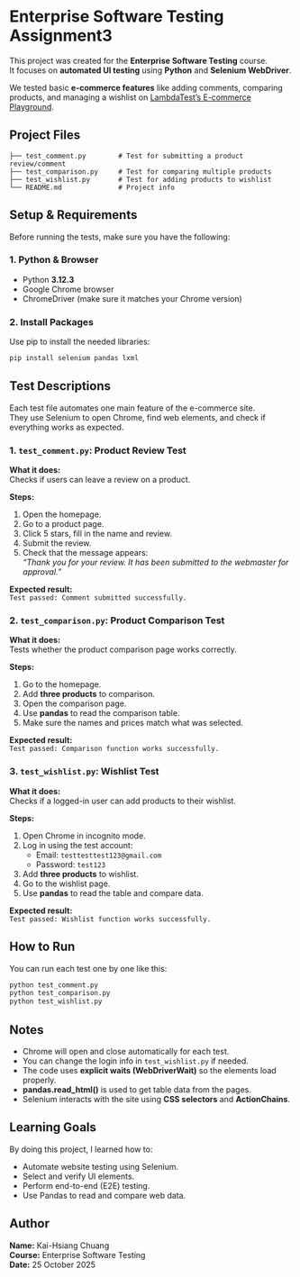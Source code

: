 # Enterprise Software Testing Assignment3

This project was created for the **Enterprise Software Testing** course.  
It focuses on **automated UI testing** using **Python** and **Selenium WebDriver**.

We tested basic **e-commerce features** like adding comments, comparing products, and managing a wishlist on [LambdaTest’s E-commerce Playground](https://ecommerce-playground.lambdatest.io/).

## Project Files

```
├── test_comment.py        # Test for submitting a product review/comment
├── test_comparison.py     # Test for comparing multiple products
├── test_wishlist.py       # Test for adding products to wishlist
└── README.md              # Project info
```

## Setup & Requirements

Before running the tests, make sure you have the following:

### 1. Python & Browser

- Python **3.12.3**
- Google Chrome browser
- ChromeDriver (make sure it matches your Chrome version)

### 2. Install Packages

Use pip to install the needed libraries:

```bash
pip install selenium pandas lxml
```

## Test Descriptions

Each test file automates one main feature of the e-commerce site.  
They use Selenium to open Chrome, find web elements, and check if everything works as expected.

### 1. `test_comment.py`: Product Review Test

**What it does:**  
Checks if users can leave a review on a product.

**Steps:**

1. Open the homepage.  
2. Go to a product page.  
3. Click 5 stars, fill in the name and review.  
4. Submit the review.  
5. Check that the message appears:  
   _“Thank you for your review. It has been submitted to the webmaster for approval.”_

**Expected result:**  
`Test passed: Comment submitted successfully.`

### 2. `test_comparison.py`: Product Comparison Test

**What it does:**  
Tests whether the product comparison page works correctly.

**Steps:**

1. Go to the homepage.  
2. Add **three products** to comparison.  
3. Open the comparison page.  
4. Use **pandas** to read the comparison table.  
5. Make sure the names and prices match what was selected.

**Expected result:**  
`Test passed: Comparison function works successfully.`

### 3. `test_wishlist.py`: Wishlist Test

**What it does:**  
Checks if a logged-in user can add products to their wishlist.

**Steps:**

1. Open Chrome in incognito mode.  
2. Log in using the test account:  
   - Email: `testtesttest123@gmail.com`  
   - Password: `test123`  
3. Add **three products** to wishlist.  
4. Go to the wishlist page.  
5. Use **pandas** to read the table and compare data.

**Expected result:**  
`Test passed: Wishlist function works successfully.`

## How to Run

You can run each test one by one like this:

```bash
python test_comment.py
python test_comparison.py
python test_wishlist.py
```

## Notes

- Chrome will open and close automatically for each test.  
- You can change the login info in `test_wishlist.py` if needed.  
- The code uses **explicit waits (WebDriverWait)** so the elements load properly.  
- **pandas.read_html()** is used to get table data from the pages.  
- Selenium interacts with the site using **CSS selectors** and **ActionChains**.

## Learning Goals

By doing this project, I learned how to:

- Automate website testing using Selenium.  
- Select and verify UI elements.  
- Perform end-to-end (E2E) testing.  
- Use Pandas to read and compare web data.

## Author

**Name:** Kai-Hsiang Chuang  
**Course:** Enterprise Software Testing  
**Date:** 25 October 2025  
